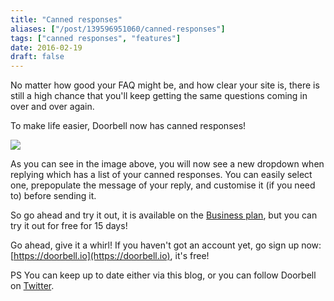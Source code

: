 ```yaml
---
title: "Canned responses"
aliases: ["/post/139596951060/canned-responses"]
tags: ["canned responses", "features"]
date: 2016-02-19
draft: false
---
```


No matter how good your FAQ might be, and how clear your site is, there is still a high chance that you'll keep getting the same questions coming in over and over again.

To make life easier, Doorbell now has canned responses!

<!--more-->

![](/img/features/canned-responses.png)

As you can see in the image above, you will now see a new dropdown when replying which has a list of your canned responses. You can easily select one, prepopulate the message of your reply, and customise it (if you need to) before sending it.

So go ahead and try it out, it is available on the [Business plan](https://doorbell.io/pricing?ref=blog-read-receipts), but you can try it out for free for 15 days!

Go ahead, give it a whirl! If you haven't got an account yet, go sign up now: [https://doorbell.io](https://doorbell.io), it's free!

PS You can keep up to date either via this blog, or you can follow Doorbell on [Twitter](https://twitter.com/doorbell_io).
